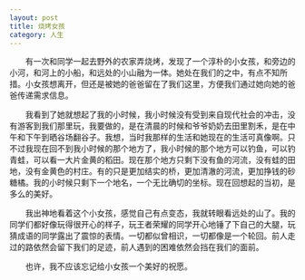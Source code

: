 ```yaml
---
layout: post
title: 烧烤女孩
category: 人生
---
```


&emsp;&emsp;有一次和同学一起去野外的农家弄烧烤，发现了一个淳朴的小女孩，和旁边的小河，和河上的小船，和远处的小山融为一体。她处在我们的之中，有点不知所措。小女孩想离开，但还是被她的爸爸留在了我们这里，方便我们通过她向她的爸爸传递需求信息。

&emsp;&emsp;我看到了她就想起了我的小时候，我小时候没有受到来自现代社会的冲击，没有游客到我们那里玩，我要做的，是在清晨的时候和爷爷奶奶去田里割禾，是在中午和下午到晒谷场翻谷子。我想，当时我那样的生活和她现在的生活可真像啊。只不过我现在回不到我小时候的那个地方了，我小时候的那个地方可以钓鱼，可以钓青蛙，可以看一大片金黄的稻田。现在那个地方只剩下没有鱼的河流，没有蛙的田地，没有金黄色的村庄。有的只是更加结实的桥，更加清澈的河流，更加挣钱的砂糖橘。我的小时候只剩下一个地名，一个无比确切的坐标。现在回想起的当初，是多么的美好。

&emsp;&emsp;我出神地看着这个小女孩，感觉自己有点变态，我就转眼看远处的山了。我的同学们都好像玩得很开心的样子，玩王者荣耀的同学开心地锤了下自己的大腿，玩猜成语的同学露出了震惊的表情。一切都似曾相识，一切都像是一个轮回。前人走过的路依然会留下我们的足迹，前人遇到的困难依然会挡在我们的面前。

&emsp;&emsp;也许，我不应该忘记给小女孩一个美好的祝愿。
